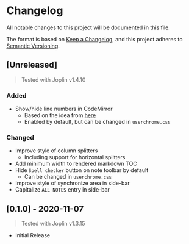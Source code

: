 # Changelog

All notable changes to this project will be documented in this file.

The format is based on [Keep a Changelog](https://keepachangelog.com/en/1.0.0/),
and this project adheres to [Semantic Versioning](https://semver.org/spec/v2.0.0.html).

## [Unreleased]

> Tested with Joplin v1.4.10

### Added

- Show/hide line numbers in CodeMirror
  - Based on the idea from [here](https://discourse.joplinapp.org/t/option-to-show-line-numbers-in-editor/8313/22)
  - Enabled by default, but can be changed in `userchrome.css`

### Changed

- Improve style of column splitters
  - Including support for horizontal splitters
- Add minimum width to rendered markdown TOC
- Hide `Spell checker` button on note toolbar by default
  - Can be changed in `userchrome.css`
- Improve style of synchronize area in side-bar
- Capitalize `ALL NOTES` entry in side-bar

## [0.1.0] - 2020-11-07

> Tested with Joplin v1.3.15

- Initial Release
